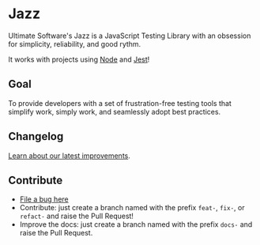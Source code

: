 # Jazz

Ultimate Software's Jazz is a JavaScript Testing Library with an obsession for simplicity, reliability, and good rythm.

It works with projects using [Node](https://nodejs.org) and [Jest](https://jestjs.io/)!

## Goal

To provide developers with a set of frustration-free testing tools that simplify work, simply work, and seamlessly adopt best practices.

## Changelog

[Learn about our latest improvements](https://github.com/UltimateSoftware/jazz/blob/master/CHANGELOG.md).

## Contribute

- [File a bug here](https://github.com/UltimateSoftware/jazz/issues)
- Contribute: just create a branch named with the prefix `feat-`, `fix-`, or `refact-` and raise the Pull Request!
- Improve the docs: just create a branch named with the prefix `docs-` and raise the Pull Request.